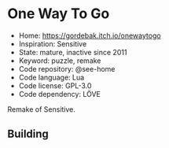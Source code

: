 # One Way To Go

- Home: https://gordebak.itch.io/onewaytogo
- Inspiration: Sensitive
- State: mature, inactive since 2011
- Keyword: puzzle, remake
- Code repository: @see-home
- Code language: Lua
- Code license: GPL-3.0
- Code dependency: LÖVE

Remake of Sensitive.

## Building
